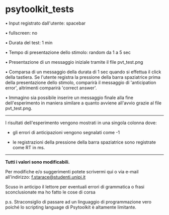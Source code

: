 # psytoolkit_tests

• Input registrato dall'utente: spacebar

• fullscreen: no

• Durata del test: 1 min

• Tempo di presentazione dello stimolo: random da 1 a 5 sec

• Presentazione di un messaggio iniziale tramite il file pvt_test.png

• Comparsa di un messaggio della durata di 1 sec quando si effettua il click della tastiera. Se l'utente registra la pressione della barra spaziatrice prima della presentazione dello stimolo, comparirà il messaggio di 'anticipation error', altrimenti comparirà 'correct answer'.

• Immagino sia possibile inserire un messaggio finale alla fine dell'esperimento in maniera similare a quanto avviene all'avvio grazie al file pvt_test.png.


<hr>
I risultati dell'esperimento vengono mostrati in una singola colonna dove:

- gli errori di anticipazioni vengono segnalati come -1

- le registrazioni della pressione della barra spaziatrice sono registrate come RT in ms.

<hr>

<strong> Tutti i valori sono modificabili.</strong>
 
 
Per modifiche e/o suggerimenti potete scrivermi qui o via e-mail all'indirizzo: f.starace@studenti.unipi.it
  
Scuso in anticipo il lettore per eventuali errori di grammatica o frasi sconclusionate ma ho fatto le cose di corsa

p.s. Straconsiglio di passare ad un linguaggio di programmazione vero poiché lo scripting language di Psytoolkit è altamente limitante.


